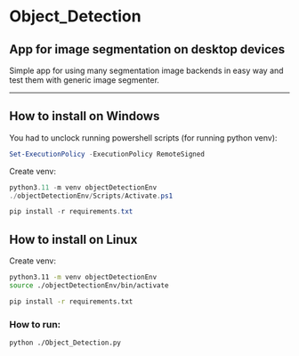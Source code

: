 # Object_Detection
 
## App for image segmentation on desktop devices
Simple app for using many segmentation image backends in easy way and test them with generic image segmenter.
<hr>

## How to install on Windows
You had to unclock running powershell scripts (for running python venv):
```PowerShell
Set-ExecutionPolicy -ExecutionPolicy RemoteSigned
```
Create venv:
```PowerShell
python3.11 -m venv objectDetectionEnv
./objectDetectionEnv/Scripts/Activate.ps1

pip install -r requirements.txt
```
## How to install on Linux
Create venv:
```bash
python3.11 -m venv objectDetectionEnv
source ./objectDetectionEnv/bin/activate

pip install -r requirements.txt
```
### How to run:
```bash
python ./Object_Detection.py
```